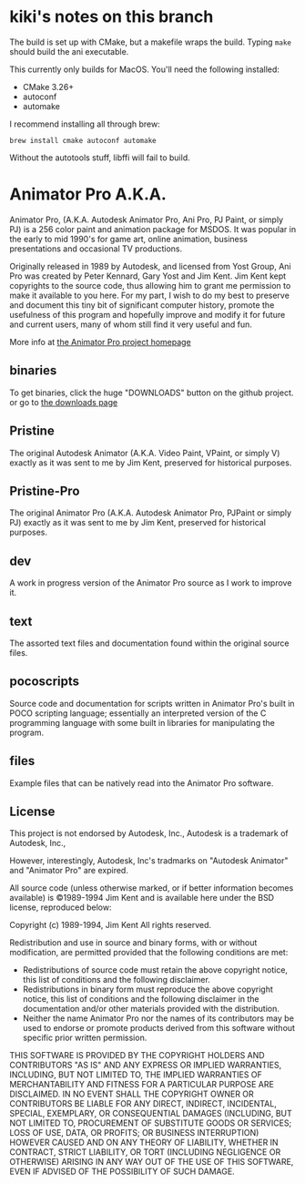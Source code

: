 kiki's notes on this branch
===========================

The build is set up with CMake, but a makefile wraps the build.  Typing `make` should build the ani executable.

This currently only builds for MacOS.  You'll need the following installed:
- CMake 3.26+
- autoconf
- automake

I recommend installing all through brew:

```
brew install cmake autoconf automake
```

Without the autotools stuff, libffi will fail to build.


Animator Pro A.K.A.
===================

Animator Pro, (A.K.A. Autodesk Animator Pro, Ani Pro, PJ Paint, or simply PJ) 
is a 256 color paint and animation package for MSDOS. It was popular 
in the early to mid 1990's for game art, online animation, 
business presentations and occasional TV productions.

Originally released in 1989 by Autodesk, and licensed from Yost Group, Ani Pro 
was created by Peter Kennard, Gary Yost and Jim Kent. Jim Kent kept copyrights 
to the source code, thus allowing him to grant me permission to make it 
available to you here. For my part, I wish to do my best to preserve and 
document this tiny bit of significant computer history, promote the usefulness 
of this program and hopefully improve and modify it for future and current 
users, many of whom still find it very useful and fun.

More info at [the Animator Pro project homepage][1]


[1]: http://animatorpro.org "Animator Pro project homepage"

binaries
---
To get binaries, click the huge "DOWNLOADS" button on the github project.
or go to [the downloads page][2]

[2]: https://github.com/AnimatorPro/Animator-Pro/downloads "Downloads Page"

Pristine
--------
The original Autodesk Animator (A.K.A. Video Paint, VPaint, or simply V)
exactly as it was sent to me by Jim Kent, preserved for historical purposes.

Pristine-Pro
------------
The original Animator Pro (A.K.A. Autodesk Animator Pro, PJPaint or simply PJ)
exactly as it was sent to me by Jim Kent, preserved for historical purposes.

dev
---
A work in progress version of the Animator Pro source as I work to improve it.

text
----
The assorted text files and documentation found within the original source files.

pocoscripts
-----------
Source code and documentation for scripts written in Animator Pro's built in 
POCO scripting language; essentially an interpreted version of the 
C programming language with some built in libraries for manipulating
the program.

files
-----
Example files that can be natively read into the Animator Pro software.

License
-------
This project is not endorsed by Autodesk, Inc., 
Autodesk is a trademark of Autodesk, Inc.,

However, interestingly, Autodesk, Inc's tradmarks on "Autodesk Animator" 
and "Animator Pro" are expired. 

All source code  (unless otherwise marked, or if better information 
becomes available) is ©1989-1994 Jim Kent and is available here under 
the BSD license, reproduced below:

Copyright (c) 1989-1994, Jim Kent All rights reserved.
 
Redistribution and use in source and binary forms, with or without modification, are permitted provided that the following conditions are met:

 * Redistributions of source code must retain the above copyright notice, this list of conditions and the following disclaimer.
 * Redistributions in binary form must reproduce the above copyright notice, this list of conditions and the following disclaimer in the documentation and/or other materials provided with the distribution.
 * Neither the name Animator Pro nor the names of its contributors may be used to endorse or promote products derived from this software without specific prior written permission. 

THIS SOFTWARE IS PROVIDED BY THE COPYRIGHT HOLDERS AND CONTRIBUTORS "AS IS" AND ANY EXPRESS OR IMPLIED WARRANTIES, INCLUDING, BUT NOT LIMITED TO, THE IMPLIED WARRANTIES OF MERCHANTABILITY AND FITNESS FOR A PARTICULAR PURPOSE ARE DISCLAIMED. IN NO EVENT SHALL THE COPYRIGHT OWNER OR CONTRIBUTORS BE LIABLE FOR ANY DIRECT, INDIRECT, INCIDENTAL, SPECIAL, EXEMPLARY, OR CONSEQUENTIAL DAMAGES (INCLUDING, BUT NOT LIMITED TO, PROCUREMENT OF SUBSTITUTE GOODS OR SERVICES; LOSS OF USE, DATA, OR PROFITS; OR BUSINESS INTERRUPTION) HOWEVER CAUSED AND ON ANY THEORY OF LIABILITY, WHETHER IN CONTRACT, STRICT LIABILITY, OR TORT (INCLUDING NEGLIGENCE OR OTHERWISE) ARISING IN ANY WAY OUT OF THE USE OF THIS SOFTWARE, EVEN IF ADVISED OF THE POSSIBILITY OF SUCH DAMAGE.
